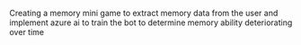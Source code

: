 Creating a memory mini game to extract memory data from the user and implement azure ai to 
train the bot to determine memory ability deteriorating over time